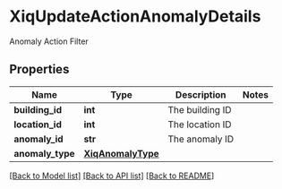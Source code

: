 # XiqUpdateActionAnomalyDetails

Anomaly Action Filter
## Properties
Name | Type | Description | Notes
------------ | ------------- | ------------- | -------------
**building_id** | **int** | The building ID | 
**location_id** | **int** | The location ID | 
**anomaly_id** | **str** | The anomaly ID | 
**anomaly_type** | [**XiqAnomalyType**](XiqAnomalyType.md) |  | 

[[Back to Model list]](../README.md#documentation-for-models) [[Back to API list]](../README.md#documentation-for-api-endpoints) [[Back to README]](../README.md)


